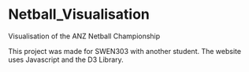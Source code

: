 # Netball_Visualisation
Visualisation of the ANZ Netball Championship

This project was made for SWEN303 with another student. The website uses Javascript and the D3 Library.
